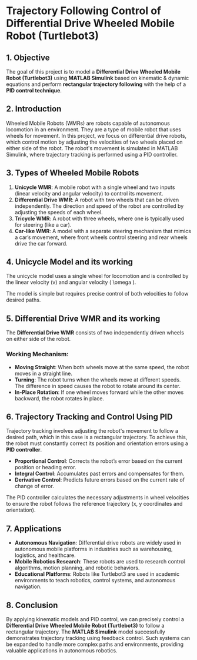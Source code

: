 # Trajectory Following Control of Differential Drive Wheeled Mobile Robot (Turtlebot3)

## 1. Objective
The goal of this project is to model a **Differential Drive Wheeled Mobile Robot (Turtlebot3)** using **MATLAB Simulink** based on kinematic & dynamic equations and perform **rectangular trajectory following** with the help of a **PID control technique**.

## 2. Introduction
Wheeled Mobile Robots (WMRs) are robots capable of autonomous locomotion in an environment. They are a type of mobile robot that uses wheels for movement. In this project, we focus on differential drive robots, which control motion by adjusting the velocities of two wheels placed on either side of the robot. The robot's movement is simulated in MATLAB Simulink, where trajectory tracking is performed using a PID controller.

## 3. Types of Wheeled Mobile Robots
1. **Unicycle WMR**: A mobile robot with a single wheel and two inputs (linear velocity and angular velocity) to control its movement.
2. **Differential Drive WMR**: A robot with two wheels that can be driven independently. The direction and speed of the robot are controlled by adjusting the speeds of each wheel.
3. **Tricycle WMR**: A robot with three wheels, where one is typically used for steering (like a car).
4. **Car-like WMR**: A model with a separate steering mechanism that mimics a car’s movement, where front wheels control steering and rear wheels drive the car forward.

## 4. Unicycle Model and its working
The unicycle model uses a single wheel for locomotion and is controlled by the linear velocity \(v\) and angular velocity \( \omega \).



The model is simple but requires precise control of both velocities to follow desired paths.

## 5. Differential Drive WMR and its working
The **Differential Drive WMR** consists of two independently driven wheels on either side of the robot.
### Working Mechanism:
- **Moving Straight**: When both wheels move at the same speed, the robot moves in a straight line.
- **Turning**: The robot turns when the wheels move at different speeds. The difference in speed causes the robot to rotate around its center.
- **In-Place Rotation**: If one wheel moves forward while the other moves backward, the robot rotates in place.

## 6. Trajectory Tracking and Control Using PID
Trajectory tracking involves adjusting the robot's movement to follow a desired path, which in this case is a rectangular trajectory. To achieve this, the robot must constantly correct its position and orientation errors using a **PID controller**.

- **Proportional Control**: Corrects the robot’s error based on the current position or heading error.
- **Integral Control**: Accumulates past errors and compensates for them.
- **Derivative Control**: Predicts future errors based on the current rate of change of error.

The PID controller calculates the necessary adjustments in wheel velocities to ensure the robot follows the reference trajectory (x, y coordinates and orientation).

## 7. Applications
- **Autonomous Navigation**: Differential drive robots are widely used in autonomous mobile platforms in industries such as warehousing, logistics, and healthcare.
- **Mobile Robotics Research**: These robots are used to research control algorithms, motion planning, and robotic behaviors.
- **Educational Platforms**: Robots like Turtlebot3 are used in academic environments to teach robotics, control systems, and autonomous navigation.

## 8. Conclusion
By applying kinematic models and PID control, we can precisely control a **Differential Drive Wheeled Mobile Robot (Turtlebot3)** to follow a rectangular trajectory. The **MATLAB Simulink** model successfully demonstrates trajectory tracking using feedback control. Such systems can be expanded to handle more complex paths and environments, providing valuable applications in autonomous robotics.
